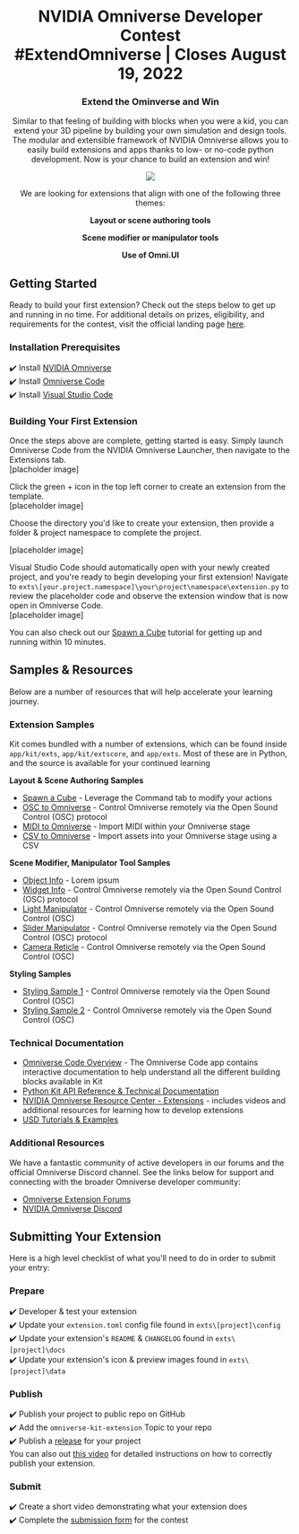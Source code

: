 <!-- markdownlint-disable -->
<h1 align="center">
    NVIDIA Omniverse Developer Contest
    <br>
    #ExtendOmniverse | Closes August 19, 2022
</h1>
<h3 align="center">
    Extend the Ominverse and Win
</h3>
<p align="center">Similar to that feeling of building with blocks when you were a kid, you can extend your 3D pipeline by building your own simulation and design tools. The modular and extensible framework of NVIDIA Omniverse allows you to easily build extensions and apps thanks to low- or no-code python development. Now is your chance to build an extension and win!
</p>

<!-- <p align="center">
    <a href="https://developer.nvidia.com/nvidia-omniverse-platform"><img src="https://developer.nvidia.com/sites/default/files/akamai/nvidia-omniverse-developer-850w-480h.jpg"></a>
</p> -->

<p align="center">
    <a href="https://developer.nvidia.com/nvidia-omniverse-platform"><img src="https://developer.nvidia.com/sites/default/files/akamai/omniverse/nvidia-extension-manager-630w-354h.jpg"></a>
</p>

<p align="center">
We are looking for extensions that align with one of the following three themes:
</p>

<p align="center">
<strong>
Layout or scene authoring tools
    </strong>
</p>
<p align="center">
<strong>
Scene modifier or manipulator tools
    </strong>
</p>
<p align="center">
    <strong>
Use of Omni.UI
    </strong>
</p>

## Getting Started ##  
Ready to build your first extension? Check out the steps below to get up and running in no time. For additional details on prizes, eligibility, and requirements for the contest, visit the official landing page [here](https://updateme).

### Installation Prerequisites ###
:heavy_check_mark: Install [NVIDIA Omniverse](https://www.nvidia.com/en-us/omniverse/download/)  
:heavy_check_mark: Install [Omniverse Code](https://developer.nvidia.com/nvidia-omniverse-platform/code-app)  
:heavy_check_mark: Install [Visual Studio Code](https://code.visualstudio.com/download)  

### Building Your First Extension ###
Once the steps above are complete, getting started is easy. Simply launch Omniverse Code from the NVIDIA Omniverse Launcher, then navigate to the Extensions tab.  
[placholder image]  

Click the green + icon in the top left corner to create an extension from the template.  
[placeholder image]  

Choose the directory you'd like to create your extension, then provide a folder & project namespace to complete the project.  

[placeholder image]  

Visual Studio Code should automatically open with your newly created project, and you're ready to begin developing your first extension! Navigate to `exts\[your.project.namespace]\your\project\namespace\extension.py` to review the placeholder code and observe the extension window that is now open in Omniverse Code.  
[placeholder image]  

You can also check out our [Spawn a Cube](https://updateme) tutorial for getting up and running within 10 minutes.  

## Samples & Resources ##
Below are a number of resources that will help accelerate your learning journey.

### Extension Samples ####
Kit comes bundled with a number of extensions, which can be found inside `app/kit/exts`, `app/kit/extscore`, and `app/exts`. Most of these are in Python, and the source is available for your continued learning

**Layout & Scene Authoring Samples**  
* [Spawn a Cube](https://updateme) - Leverage the Command tab to modify your actions  
* [OSC to Omniverse](https://updateme) - Control Omniverse remotely via the Open Sound Control (OSC) protocol
* [MIDI to Omniverse](https://updateme) - Import MIDI within your Omniverse stage
* [CSV to Omniverse](https://updateme) - Import assets into your Omniverse stage using a CSV  

**Scene Modifier, Manipulator Tool Samples**  
* [Object Info](https://updateme) - Lorem ipsum
* [Widget Info](https://updateme) - Control Omniverse remotely via the Open Sound Control (OSC) protocol
* [Light Manipulator](https://updateme) - Control Omniverse remotely via the Open Sound Control (OSC)  
* [Slider Manipulator](https://updateme) - Control Omniverse remotely via the Open Sound Control (OSC) protocol
* [Camera Reticle](https://updateme) - Control Omniverse remotely via the Open Sound Control (OSC)  

**Styling Samples**  
* [Styling Sample 1](https://updateme) - Control Omniverse remotely via the Open Sound Control (OSC)  
* [Styling Sample 2](https://updateme) - Control Omniverse remotely via the Open Sound Control (OSC)  

### Technical Documentation ###
* [Omniverse Code Overview](https://www.youtube.com/watch?v=j1Pwi1KRkhk) - The Omniverse Code app contains interactive documentation to help understand all the different building blocks available in Kit
* [Python Kit API Reference & Technical Documentation](https://docs.omniverse.nvidia.com/py/kit/index.html)
* [NVIDIA Omniverse Resource Center - Extensions](https://developer.nvidia.com/nvidia-omniverse-developer-resource-center#extensions) - includes videos and additional resources for learning how to develop extensions
* [USD Tutorials & Examples](https://github.com/NVIDIA-Omniverse/USD-Tutorials-And-Examples)

### Additional Resources ###
We have a fantastic community of active developers in our forums and the official Omniverse Discord channel. See the links below for support and connecting with the broader Omniverse developer community:
* [Omniverse Extension Forums](https://forums.developer.nvidia.com/c/omniverse/extension/399)
* [NVIDIA Omniverse Discord](https://forums.developer.nvidia.com/t/omniverse-discord-server-is-live/178422)

## Submitting Your Extension ##
Here is a high level checklist of what you'll need to do in order to submit your entry: 
### Prepare ###  
:heavy_check_mark: Developer & test your extension  
:heavy_check_mark: Update your `extension.toml` config file found in `exts\[project]\config`  
:heavy_check_mark: Update your extension's `README` & `CHANGELOG` found in `exts\[project]\docs`  
:heavy_check_mark: Update your extension's icon & preview images found in `exts\[project]\data`  
### Publish ###
:heavy_check_mark: Publish your project to public repo on GitHub  
:heavy_check_mark: Add the `omniverse-kit-extension` Topic to your repo  
:heavy_check_mark: Publish a [release](https://release) for your project  
You can also out [this video](https://updateme) for detailed instructions on how to correctly publish your extension.
### Submit ###
:heavy_check_mark: Create a short video demonstrating what your extension does  
:heavy_check_mark: Complete the [submission form](http://updateme) for the contest  


